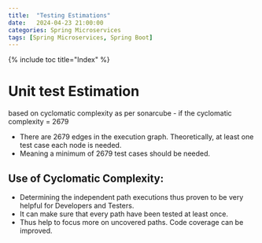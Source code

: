 ```yaml
---
title:  "Testing Estimations"
date:   2024-04-23 21:00:00
categories: Spring Microservices
tags: [Spring Microservices, Spring Boot]
---
```


{% include toc title="Index" %}

# Unit test Estimation

based on cyclomatic complexity as per sonarcube - if the cyclomatic complexity =
2679

* There are 2679 edges in the execution graph. Theoretically, at least one test
  case each node is needed.
* Meaning a minimum of 2679 test cases should be needed.

## Use of Cyclomatic Complexity:

* Determining the independent path executions thus proven to be very helpful for
  Developers and Testers.
* It can make sure that every path have been tested at least once.
* Thus help to focus more on uncovered paths. Code coverage can be improved.